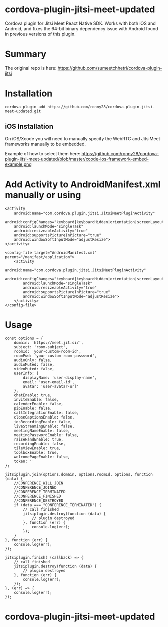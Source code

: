 # cordova-plugin-jitsi-meet-updated
Cordova plugin for Jitsi Meet React Native SDK. Works with both iOS and Android, and fixes the 64-bit binary dependency issue with Android found in previous versions of this plugin.

# Summary 
The original repo is here: https://github.com/sumeetchhetri/cordova-plugin-jitsi

# Installation
`cordova plugin add https://github.com/ronny28/cordova-plugin-jitsi-meet-updated.git`

## iOS Installation
On iOS/Xcode you will need to manually specify the WebRTC and JitsiMeet frameworks manually to be embedded.

Example of how to select them here: https://github.com/ronny28/cordova-plugin-jitsi-meet-updated/blob/master/xcode-ios-framework-embed-example.png

# Add Activity to AndroidManifest.xml manually or using 
```
<activity
    android:name="com.cordova.plugin.jitsi.JitsiMeetPluginActivity"
    android:configChanges="keyboard|keyboardHidden|orientation|screenLayout|screenSize|smallestScreenSize"
    android:launchMode="singleTask"
    android:resizeableActivity="true"
    android:supportsPictureInPicture="true"
    android:windowSoftInputMode="adjustResize">
</activity>
```
```
<config-file target="AndroidManifest.xml" parent="/manifest/application">
    <activity
        android:name="com.cordova.plugin.jitsi.JitsiMeetPluginActivity"
        android:configChanges="keyboard|keyboardHidden|orientation|screenLayout|screenSize|smallestScreenSize"
        android:launchMode="singleTask"
        android:resizeableActivity="true"
        android:supportsPictureInPicture="true"
        android:windowSoftInputMode="adjustResize">
    </activity>
</config-file>

```

# Usage
```
const options = {
    domain: 'https://meet.jit.si/',
    subject: 'room-subject',
    roomId: 'your-custom-room-id',
    roomPwd: 'your-custom-room-password',
    audioOnly: false,
    audioMuted: false,
    videoMuted: false,
    userInfo: {
        displayName: 'user-display-name',
        email: 'user-email-id',
        avatar: 'user-avatar-url'
    },
    chatEnable: true,
    inviteEnable: false,
    calenderEnable: false,
    pipEnable: false,
    callIntegrationEnable: false,
    closeCaptionsEnable: false,
    iosRecordingEnable: false,
    liveStreamingEnable: false,
    meetingNameEnable: false,
    meetingPasswordEnable: false,
    raiseHandEnable: true,
    recordingEnable: false,
    tileViewEnable: true,
    toolboxEnable: true,
    welcomePageEnable: false,
    token: ''
};

jitsiplugin.join(options.domain, options.roomId, options, function (data) {
    //CONFERENCE_WILL_JOIN
    //CONFERENCE_JOINED
    //CONFERENCE_TERMINATED
    //CONFERENCE_FINISHED
    //CONFERENCE_DESTROYED
    if (data === "CONFERENCE_TERMINATED") {
        // call finished
        jitsiplugin.destroy(function (data) {
            // plugin destroyed
        }, function (err) {
            console.log(err);
        });
    }
}, function (err) {
    console.log(err);
});

jitsiplugin.finish( (callback) => {
    // call finished
    jitsiplugin.destroy(function (data) {
        // plugin destroyed
    }, function (err) {
        console.log(err);
    });
}, (err) => {
    console.log(err);
});
```
# cordova-plugin-jitsi-meet-updated
